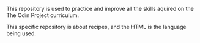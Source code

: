 This repository is used to practice and improve all the skills aquired on the The Odin Project curriculum.

This specific repository is about recipes, and the HTML is the language being used.